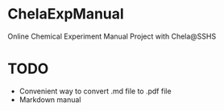 # ChelaExpManual
Online Chemical Experiment Manual Project with Chela@SSHS

# TODO
+ Convenient way to convert .md file to .pdf file
+ Markdown manual
